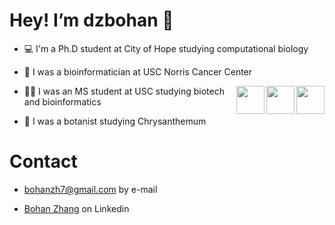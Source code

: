 # Hey! I’m dzbohan 👋

-  💻 I'm a Ph.D student at City of Hope studying computational biology

-  🏥 I was a bioinformatician at USC Norris Cancer Center

<img align='right' src="https://media.giphy.com/media/cwjOB4JKx78hu3ANgo/giphy.gif" width="45">

<img align='right' src="https://media.giphy.com/media/qEsxekoplHbEdjJ5Ec/giphy.gif" width="45">

<img align='right' src="https://media.giphy.com/media/FVyGT0XIOArLzcPPLN/giphy.gif" width="45">

-  👨‍🎓 I was an MS student at USC studying biotech and bioinformatics

-  🌼 I was a botanist studying Chrysanthemum

# Contact

- bohanzh7@gmail.com by e-mail

- [Bohan Zhang](https://www.linkedin.com/in/bohan-zhang-a99137217/) on Linkedin 
